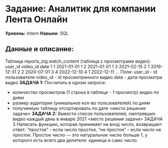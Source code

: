 # Задание: Аналитик для компании Лента Онлайн
**Уровень:** Intern 
**Навыки:** SQL

## Данные и описание:
Таблица reports_stg.watch_content (таблица с просмотрами видео):
user_id video_id date
1 1 2021-01-01
1 2 2021-01-01
1 3 2021-02-15
2 1 2019-12-31
2 2 2020-07-01
3 4 2022-12-10
4 1 2022-12-11
...
Поля:
user_id - id пользователя
video_id - id просмотренного видео
date - дата просмотра видео
**ЗАДАЧА 1:**
Посчитать в одном запросе:
- количество просмотров (1 строка в таблице - 1 просмотр) видео по дням
- размер аудитории (уникальное кол-во пользователей) по дням
- полученную таблицу отсортировать по дате
<место решения задачи>
**ЗАДАЧА 2:**
Вывести список пользователей, смотревших видео каждый день в январе 2021
<место решения задачи>
ЗАДАЧА 3
Написать функцию, которая принимает на вход число, возвращает ответ:
“простое” - если число простое, “не простое” - если число не простое.
Простое число — это натуральное число больше 1, у которого есть всего два делителя: единица и
само число.
